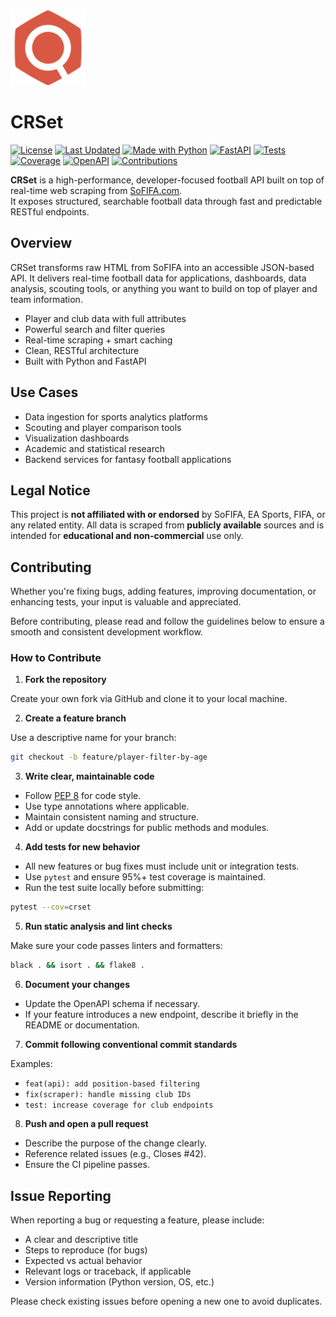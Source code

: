 <img src="/assets/logo.png?width=100" alt="CRSet Logo" width="120" height="120" />

# CRSet

[![License](https://img.shields.io/github/license/uesleibros/crset?style=flat-square)](LICENSE)
[![Last Updated](https://img.shields.io/badge/data-updated%20daily-brightgreen?style=flat-square)](#)
[![Made with Python](https://img.shields.io/badge/made%20with-python-blue?style=flat-square&logo=python)](#)
[![FastAPI](https://img.shields.io/badge/Framework-FastAPI-009688?style=flat-square&logo=fastapi)](https://fastapi.tiangolo.com/)
[![Tests](https://img.shields.io/badge/tests-passing-brightgreen?style=flat-square&logo=pytest)](#)
[![Coverage](https://img.shields.io/badge/coverage-95%25-success?style=flat-square)](#)
[![OpenAPI](https://img.shields.io/badge/docs-openapi-6BA539?style=flat-square&logo=openapiinitiative)](#)
[![Contributions](https://img.shields.io/badge/contributions-welcome-orange?style=flat-square)](https://github.com/uesleibros/crset/issues)

**CRSet** is a high-performance, developer-focused football API built on top of real-time web scraping from [SoFIFA.com](https://sofifa.com).  
It exposes structured, searchable football data through fast and predictable RESTful endpoints.

## Overview

CRSet transforms raw HTML from SoFIFA into an accessible JSON-based API. It delivers real-time football data for applications, dashboards, data analysis, scouting tools, or anything you want to build on top of player and team information.

- Player and club data with full attributes
- Powerful search and filter queries
- Real-time scraping + smart caching
- Clean, RESTful architecture
- Built with Python and FastAPI

## Use Cases

- Data ingestion for sports analytics platforms
- Scouting and player comparison tools
- Visualization dashboards
- Academic and statistical research
- Backend services for fantasy football applications

## Legal Notice

This project is **not affiliated with or endorsed** by SoFIFA, EA Sports, FIFA, or any related entity.
All data is scraped from **publicly available** sources and is intended for **educational and non-commercial** use only.

## Contributing

Whether you're fixing bugs, adding features, improving documentation, or enhancing tests, your input is valuable and appreciated.

Before contributing, please read and follow the guidelines below to ensure a smooth and consistent development workflow.

### How to Contribute

1. **Fork the repository**

Create your own fork via GitHub and clone it to your local machine.

2. **Create a feature branch**

Use a descriptive name for your branch:

```sh
git checkout -b feature/player-filter-by-age
```

3. **Write clear, maintainable code**

- Follow [PEP 8](https://peps.python.org/pep-0008/) for code style.
- Use type annotations where applicable.
- Maintain consistent naming and structure.
- Add or update docstrings for public methods and modules.

4. **Add tests for new behavior**

- All new features or bug fixes must include unit or integration tests.
- Use `pytest` and ensure 95%+ test coverage is maintained.
- Run the test suite locally before submitting:
  
```sh
pytest --cov=crset
```

5. **Run static analysis and lint checks**

Make sure your code passes linters and formatters:

```sh
black . && isort . && flake8 .
```

6. **Document your changes**

- Update the OpenAPI schema if necessary.
- If your feature introduces a new endpoint, describe it briefly in the README or documentation.

7. **Commit following conventional commit standards**

Examples:

- `feat(api): add position-based filtering`
- `fix(scraper): handle missing club IDs`
- `test: increase coverage for club endpoints`

8. **Push and open a pull request**

- Describe the purpose of the change clearly.
- Reference related issues (e.g., Closes #42).
- Ensure the CI pipeline passes.

## Issue Reporting

When reporting a bug or requesting a feature, please include:

- A clear and descriptive title
- Steps to reproduce (for bugs)
- Expected vs actual behavior
- Relevant logs or traceback, if applicable
- Version information (Python version, OS, etc.)

Please check existing issues before opening a new one to avoid duplicates.
